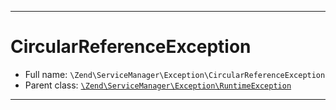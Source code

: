 ***

# CircularReferenceException

* Full name: `\Zend\ServiceManager\Exception\CircularReferenceException`
* Parent class: [`\Zend\ServiceManager\Exception\RuntimeException`](./RuntimeException.md)

***

